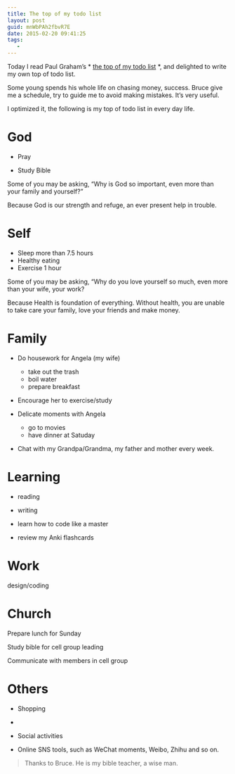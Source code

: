 ```yaml
---
title: The top of my todo list
layout: post
guid: mnWbPAh2fbvR7E
date: 2015-02-20 09:41:25
tags:
   -
---
```


Today I read Paul Graham’s * [the top of my todo list](http://www.paulgraham.com/todo.html) *, and delighted to write my own top of todo list.

Some young spends his whole life on chasing money, success. Bruce give me a schedule, try to guide me to avoid making mistakes. It’s very useful.

I optimized it, the following is my top of todo list in every day life.

# God

* Pray

* Study Bible

Some of you may be asking, “Why is God so important, even more than your family and yourself?”

Because God is our strength and refuge, an ever present help in trouble.

# Self

* Sleep more than 7.5 hours
* Healthy eating
* Exercise 1 hour

Some of you may be asking, “Why do you love yourself so much, even more than your wife, your work?

Because Health is foundation of everything. Without health, you are unable to take care your family,  love your friends and make money. 

# Family

* Do housework for Angela (my wife)

	* take out the trash
	* boil water
	* prepare breakfast

* Encourage her to exercise/study 

* Delicate moments with Angela

	* go to movies
	* have dinner at Satuday

* Chat with my Grandpa/Grandma, my father and mother every week.

# Learning

* reading

* writing

* learn how to code like a master

* review my Anki flashcards

# Work

design/coding 

# Church

Prepare lunch for Sunday

Study bible for  cell group leading

Communicate with members in cell group


# Others

* Shopping
* 
* Social activities

* Online SNS tools, such as WeChat moments, Weibo, Zhihu and so on.


> Thanks to Bruce. He is my bible teacher, a wise man.